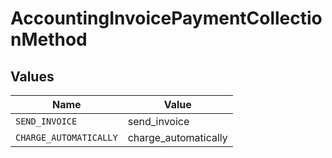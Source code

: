 # AccountingInvoicePaymentCollectionMethod


## Values

| Name                   | Value                  |
| ---------------------- | ---------------------- |
| `SEND_INVOICE`         | send_invoice           |
| `CHARGE_AUTOMATICALLY` | charge_automatically   |